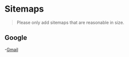# Sitemaps

> Please only add sitemaps that are reasonable in size.


## Google
-[Gmail](Google/gmail-sitemap.xml)